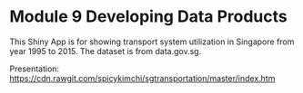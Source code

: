 # Module 9 Developing Data Products

This Shiny App is for showing transport system utilization in Singapore from year 1995 to 2015. The dataset is from data.gov.sg.

Presentation: 
https://cdn.rawgit.com/spicykimchi/sgtransportation/master/index.htm
